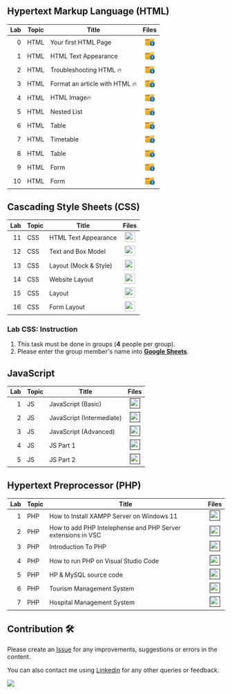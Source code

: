 ## Hypertext Markup Language (HTML)

| Lab | Topic | Title | Files |
| -----: | ----- | ----- | :------: | 
| 0 | HTML | Your first HTML Page |<a href="https://github.com/cwenghowe/web-prog-course/tree/main/lab/html/lab0" ><img src="../../images/folder_info.png" width="24px" height="24px" ></a> |
| 1 | HTML | HTML Text Appearance |<a href="https://github.com/cwenghowe/web-prog-course/tree/main/lab/html/lab1" ><img src="../../images/folder_info.png" width="24px" height="24px" ></a> |
| 2 | HTML | Troubleshooting HTML 🔥 |<a href="https://github.com/cwenghowe/web-prog-course/tree/main/lab/html/lab2" ><img src="../../images/folder_info.png" width="24px" height="24px" ></a> |
| 3 | HTML | Format an article with HTML 🔥 |<a href="https://github.com/cwenghowe/web-prog-course/tree/main/lab/html/lab3" ><img src="../../images/folder_info.png" width="24px" height="24px" ></a> |
| 4 | HTML | HTML Image🔥 |<a href="https://github.com/cwenghowe/web-prog-course/tree/main/lab/html/lab4" ><img src="../../images/folder_info.png" width="24px" height="24px" ></a> |
| 5 | HTML | Nested List |<a href="https://github.com/cwenghowe/web-prog-course//tree/main/lab/html/lab5" ><img src="../../images/folder_info.png" width="24px" height="24px" ></a> |
| 6 | HTML | Table |<a href="https://github.com/cwenghowe/web-prog-course//tree/main/lab/html/lab6" ><img src="../../images/folder_info.png" width="24px" height="24px" ></a> |
| 7 | HTML | Timetable |<a href="https://github.com/cwenghowe/web-prog-course//tree/main/lab/html/lab7" ><img src="../../images/folder_info.png" width="24px" height="24px" ></a> |
| 8 | HTML | Table |<a href="https://github.com/cwenghowe/web-prog-course//tree/main/lab/html/lab8" ><img src="../../images/folder_info.png" width="24px" height="24px" ></a> |
| 9 | HTML | Form |<a href="https://github.com/cwenghowe/web-prog-course//tree/main/lab/html/lab9" ><img src="../../images/folder_info.png" width="24px" height="24px" ></a> |
| 10 | HTML | Form |<a href="https://github.com/cwenghowe/web-prog-course//tree/main/lab/html/lab10" ><img src="../../images/folder_info.png" width="24px" height="24px" ></a> |

## Cascading Style Sheets (CSS)

| Lab | Topic | Title | Files |
| -----: | ----- | ----- | :------: | 
| 11 | CSS | HTML Text Appearance |<a href="https://github.com/drshahizan/learn-php/tree/main/lab/css/lab11" ><img src="../images/folder_info.png" width="24px" height="24px" ></a> |
| 12 | CSS | Text and Box Model |<a href="https://github.com/drshahizan/learn-php/tree/main/lab/css/lab12" ><img src="../images/folder_info.png" width="24px" height="24px"></a>|
| 13 | CSS | Layout (Mock & Style) |<a href="https://github.com/drshahizan/learn-php/tree/main/lab/css/lab13" ><img src="../images/folder_info.png" width="24px" height="24px" ></a> |
| 14 | CSS | Website Layout |<a href="https://github.com/drshahizan/learn-php/tree/main/lab/css/lab14" ><img src="../images/folder_info.png" width="24px" height="24px" ></a> |
| 15 | CSS | Layout |<a href="https://github.com/drshahizan/learn-php/tree/main/lab/css/lab15" ><img src="../images/folder_info.png" width="24px" height="24px" ></a> |
| 16 | CSS | Form Layout |<a href="https://github.com/drshahizan/learn-php/tree/main/lab/css/lab16" ><img src="../images/folder_info.png" width="24px" height="24px" ></a> |

### Lab CSS: Instruction

1. This task must be done in groups (**4** people per group).
2. Please enter the group member's name into **[Google Sheets](https://docs.google.com/spreadsheets/d/1Php82HH-wrviP2rOho94JmztpPcXmgFL/edit?usp=sharing&ouid=116754994049085925053&rtpof=true&sd=true)**.

## JavaScript

| Lab | Topic | Title | Files |
| -----: | ----- | ----- | :------: | 
| 1 | JS | JavaScript (Basic) |<a href="" ><img src="../images/folder_info.png" width="24px" height="24px" ></a> |
| 2 | JS | JavaScript (Intermediate) |<a href="" ><img src="../images/folder_info.png" width="24px" height="24px" ></a> |
| 3 | JS | JavaScript (Advanced) |<a href="" ><img src="../images/folder_info.png" width="24px" height="24px" ></a> |
| 4 | JS | JS Part 1 |<a href="" ><img src="../images/folder_info.png" width="24px" height="24px" ></a> |
| 5 | JS | JS Part 2 |<a href="" ><img src="../images/folder_info.png" width="24px" height="24px" ></a> |

## Hypertext Preprocessor (PHP)

| Lab | Topic | Title | Files |
| -----: | ----- | ----- | :------: | 
| 1 | PHP | How to Install XAMPP Server on Windows 11 |<a href="" ><img src="../images/folder_info.png" width="24px" height="24px" ></a> |
| 2 | PHP | How to add PHP Intelephense and PHP Server extensions in VSC |<a href="" ><img src="../images/folder_info.png" width="24px" height="24px" ></a> |
| 3 | PHP | Introduction To PHP |<a href="" ><img src="../images/folder_info.png" width="24px" height="24px" ></a> |
| 4 | PHP | How to run PHP on Visual Studio Code |<a href="" ><img src="../images/folder_info.png" width="24px" height="24px" ></a> |
| 5 | PHP | HP & MySQL source code |<a href="" ><img src="../images/folder_info.png" width="24px" height="24px" ></a> |
| 6 | PHP | Tourism Management System |<a href="" ><img src="../images/folder_info.png" width="24px" height="24px" ></a> |
| 7 | PHP | Hospital Management System |<a href="" ><img src="../images/folder_info.png" width="24px" height="24px" ></a> |

## Contribution 🛠️
Please create an [Issue](https://github.com/drshahizan/learn-php/issues) for any improvements, suggestions or errors in the content.

You can also contact me using [Linkedin](https://www.linkedin.com/in/drshahizan/) for any other queries or feedback.

![](https://visitor-badge.glitch.me/badge?page_id=drshahizan)
